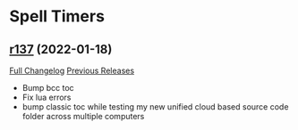 # <DBM> Spell Timers

## [r137](https://github.com/DeadlyBossMods/DBM-SpellTimers/tree/r137) (2022-01-18)
[Full Changelog](https://github.com/DeadlyBossMods/DBM-SpellTimers/compare/r136...r137) [Previous Releases](https://github.com/DeadlyBossMods/DBM-SpellTimers/releases)

- Bump bcc toc  
- Fix lua errors  
- bump classic toc while testing my new unified cloud based source code folder across multiple computers  
